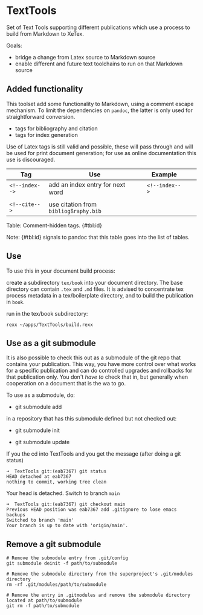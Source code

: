 # TextTools

Set of Text Tools supporting different publications which use a process to build from Markdown to XeTex.

Goals:

- bridge a change from Latex source to Markdown source
- enable different and future text toolchains to run on that Markdown source 

## Added functionality
This toolset add some functionality to Markdown, using a comment escape mechanism. To limit the dependencies on `pandoc`, the latter is only used for straightforward conversion.

- tags for bibliography and citation
- tags for index generation

Use of Latex tags is still valid and possible, these will pass through and will be used for print document generation; for use as online documentation this use is discouraged.

|Tag   |Use   |Example   |   |   |
|---|---|---|---|---|
| `<!--index-->`  | add an index entry for next word  | `<!--index-->`  |   |   |
|   |   |   |   |   |
| `<!--cite-->`  | use citation from `bibliogßraphy.bib`  |   |   |   |

Table: Comment-hidden tags. {#tbl:id}

Note: {#tbl:id} signals to pandoc that this table goes into the list of tables.

## Use
To use this in your document build process:

create a subdirectory `tex/book` into your document directory. The base directory can contain `.tex` and `.md` files.
It is advised to concentrate tex process metadata in a tex/boilerplate directory, and to build the publication in `book`.

run in the tex/book subdirectory:

```
rexx ~/apps/TextTools/build.rexx
```

## Use as a git submodule
It is also possible to check this out as a submodule of the git repo that contains your publication.
This way, you have more control over what works for a specific publication and can do controlled upgrades and rollbacks for that publication only. You don't *have to* check that in, but generally when cooperation on a document that is the wa to go. 

To use as a submodule, do:

- git submodule add 

in a repository that has this submodule defined but not checked out:

- git submodule init

- git submodule update

If you the cd into TextTools and you get the message (after doing a git status)

```
➜  TextTools git:(eab7367) git status
HEAD detached at eab7367
nothing to commit, working tree clean
```

Your head is detached. Switch to branch `main`
```
➜  TextTools git:(eab7367) git checkout main
Previous HEAD position was eab7367 add .gitignore to lose emacs backups
Switched to branch 'main'
Your branch is up to date with 'origin/main'.
```
## Remove a git submodule

```
# Remove the submodule entry from .git/config
git submodule deinit -f path/to/submodule

# Remove the submodule directory from the superproject's .git/modules directory
rm -rf .git/modules/path/to/submodule

# Remove the entry in .gitmodules and remove the submodule directory located at path/to/submodule
git rm -f path/to/submodule
```
